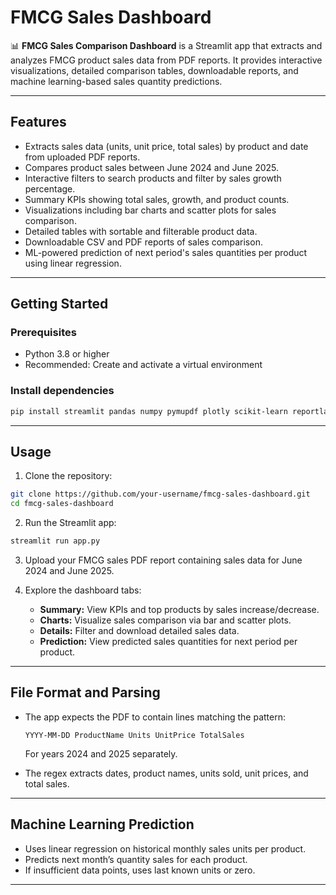 # FMCG Sales Dashboard

📊 **FMCG Sales Comparison Dashboard** is a Streamlit app that extracts and analyzes FMCG product sales data from PDF reports. It provides interactive visualizations, detailed comparison tables, downloadable reports, and machine learning-based sales quantity predictions.

---

## Features

- Extracts sales data (units, unit price, total sales) by product and date from uploaded PDF reports.
- Compares product sales between June 2024 and June 2025.
- Interactive filters to search products and filter by sales growth percentage.
- Summary KPIs showing total sales, growth, and product counts.
- Visualizations including bar charts and scatter plots for sales comparison.
- Detailed tables with sortable and filterable product data.
- Downloadable CSV and PDF reports of sales comparison.
- ML-powered prediction of next period's sales quantities per product using linear regression.

---

## Getting Started

### Prerequisites

- Python 3.8 or higher
- Recommended: Create and activate a virtual environment

### Install dependencies

```bash
pip install streamlit pandas numpy pymupdf plotly scikit-learn reportlab
````

---

## Usage

1. Clone the repository:

```bash
git clone https://github.com/your-username/fmcg-sales-dashboard.git
cd fmcg-sales-dashboard
```

2. Run the Streamlit app:

```bash
streamlit run app.py
```

3. Upload your FMCG sales PDF report containing sales data for June 2024 and June 2025.

4. Explore the dashboard tabs:

   * **Summary:** View KPIs and top products by sales increase/decrease.
   * **Charts:** Visualize sales comparison via bar and scatter plots.
   * **Details:** Filter and download detailed sales data.
   * **Prediction:** View predicted sales quantities for next period per product.

---

## File Format and Parsing

* The app expects the PDF to contain lines matching the pattern:

  ```
  YYYY-MM-DD ProductName Units UnitPrice TotalSales
  ```

  For years 2024 and 2025 separately.

* The regex extracts dates, product names, units sold, unit prices, and total sales.

---

## Machine Learning Prediction

* Uses linear regression on historical monthly sales units per product.
* Predicts next month’s quantity sales for each product.
* If insufficient data points, uses last known units or zero.

---
